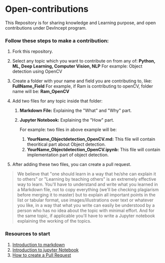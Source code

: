 # Open-contributions
This Repository is for sharing knowledge and Learning purpose, and open contributions under DevIncept program.



### Follow these steps to make a contribution:

1. Fork this repository.

2. Select any topic which you want to contribute on from any of: **Python, ML, Deep Learning, Computer Vision, NLP**
    For example: Object detection using OpenCV

3. Create a folder with your name and field you are contributing to, like: **FullName_Field**
    For example, if Ram is contributing to openCV, folder name will be: **Ram_OpenCV** 

4. Add two files for any topic inside that folder:
    1. **Markdown File:** Explaining the "What" and "Why" part.
    2. **Jupyter Notebook:** Explaining the "How" part.

        For example: two files in above example will be:

          1. **YourName_Objectdetection_OpenCV.md:** This file will contain theoritical part about Object detection.
          2. **YourName_Objectdetection_OpenCV.ipynb:** This file will contain implementation part of object detection.


5. After adding these two files, you can create a pull request.


> We believe that "one should learn in a way that he/she can explain it to others" or "Learning by teaching others" is an extremely effective way to learn. You'll have to understand and write what you learned in a Markdown file, not to copy everything (we'll be checking plagiarism before merging it to master) but to explain all important points in the list or tabular format, use images/illustrations over text or whatever you like, in a way that what you write can easily be understood by a person who has no idea about the topic with minimal effort. And for the same topic, if applicable you'll have to write a Jupyter notebook explaining the working of the topics.


### Resources to start
1. [Introduction to markdown](Markdown.md)
2. [Introduction to jupyter Notebook](Trivedh_Jupyter_Tutorial.md)
3. [How to create a Pull Request](Create_Pull_Request.md)

